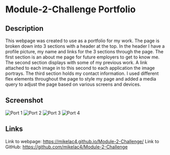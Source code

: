 # Module-2-Challenge Portfolio

## Description
This webpage was created to use as a portfolio for my work. The page is broken down into 3 sections with a header at the top. In the header I have a profile picture, my name and links for the 3 sections through the page. The first section is an about me page for future employers to get to know me. The second section displays with some of my previous work. A link attached to each image in to this second to each application the image portrays. The third section holds my contact information. I used different flex elements throughout the page to style my page and added a media query to adjust the page based on various screens and devices.

## Screenshot

![Port 1](https://user-images.githubusercontent.com/112447725/192423541-363aab98-d079-4c07-ae0d-a556a14d6e89.png)
![Port 2](https://user-images.githubusercontent.com/112447725/192423543-8efca68b-a5d2-4777-b3dd-3544c23dd489.png)
![Port 3](https://user-images.githubusercontent.com/112447725/192423542-9c4d64fb-f351-4b4c-9e6c-074588a7d31b.png)
![Port 4](https://user-images.githubusercontent.com/112447725/192423544-226503ac-8ca6-4e86-a5d1-875b4fbd95bb.png)


## Links

Link to webpage: https://mikelac4.github.io/Module-2-Challenge/
Link to GitHub: https://github.com/mikelac4/Module-2-Challenge

